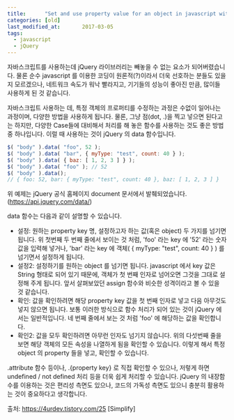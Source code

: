 ```yaml
---
title:      "Set and use property value for an object in javascript with jQuery"
categories: [old]
last_modified_at:       2017-03-05
tags:
  - javascript
  - jQuery
---
```


자바스크립트를 사용하는데 jQuery 라이브러리는 빼놓을 수 없는 요소가 되어버렸습니다. 물론 순수 javascript 를 이용한 코딩이 원론적(?)이라서 더욱 선호하는 분들도 있을지 모르겠으나, 네트워크 속도가 워낙 빨라지고, 기기들의 성능이 좋아진 만큼, 많이들 사용하게 된 것 같습니다. 

자바스크립트 사용하는 데, 특정 객체의 프로퍼티를 수정하는 과정은 수없이 일어나는 과정이며, 다양한 방법을 사용하게 됩니다. 물론, 그냥 점(dot, .)을 찍고 넣으면 된다고는 하지만, 다양한 Case들에 대비해서 처리를 해 놓은 함수를 사용하는 것도 좋은 방법 중 하나입니다. 이럴 때 사용하는 것이 jQuery 의 data 함수입니다.


```js
$( "body" ).data( "foo", 52 );
$( "body" ).data( "bar", { myType: "test", count: 40 } );
$( "body" ).data( { baz: [ 1, 2, 3 ] } );
$( "body" ).data( "foo" ); // 52
$( "body" ).data(); 
// { foo: 52, bar: { myType: "test", count: 40 }, baz: [ 1, 2, 3 ] }
```

위 예제는 jQuery 공식 홈페이지 document 문서에서 발췌되었습니다. (https://api.jquery.com/data/)  

data 함수는 다음과 같이 설명할 수 있습니다. 

- 설정: 원하는 property key 명, 설정하고자 하는 값(혹은 object) 두 가지를 넘기면 됩니다. 위 첫번째 두 번째 줄에서 보이는 것 처럼, 'foo' 라는 key 에 '52' 라는 숫자값을 입력해 넣거나, 'bar' 라는 key 에 객체( { myType: "test", count: 40 } ) 를 넘기면서 설정하게 됩니다. 
- 설정2: 설정하기를 원하는 object 를 넘기면 됩니다. javascript 에서 key 값은 String 형태로 되어 있기 때문에, 객체가 첫 번째 인자로 넘어오면 그것을 그대로 설정해 주게 됩니다. 앞서 살펴보았던 assign 함수와 비슷한 성격이라고 볼 수 있을 것 같습니다. 
- 확인: 값을 확인하려면 해당 property key 값을 첫 번째 인자로 넣고 다음 아무것도 넣지 않으면 됩니다. 보통 이러한 방식으로 함수 처리가 되어 있는 것이 jQuery 에서는 일반적입니다. 네 번째 줄에서 보는 것 처럼 'foo' 에 해당하는 값을 확인합니다. 
- 확인2: 값을 모두 확인하려면 아무런 인자도 넘기지 않습니다. 위의 다섯번째 줄을 보면 해당 객체의 모든 속성을 나열하게 됨을 확인할 수 있습니다. 
이렇게 해서 특정 object 의 property 들을 넣고, 확인할 수 있습니다. 

.attribute 함수 등이나, .{property key} 로 직접 확인할 수 있으나, 저렇게 하면 undefined / not defined 처리 등을 더욱 쉽게 처리할 수 있습니다. jQuery 의 내장함수를 이용하는 것은 편리성 측면도 있으나, 코드의 가독성 측면도 있으니 충분히 활용하는 것이 중요하다고 생각합니다.



출처: https://4urdev.tistory.com/25 [Simplify]